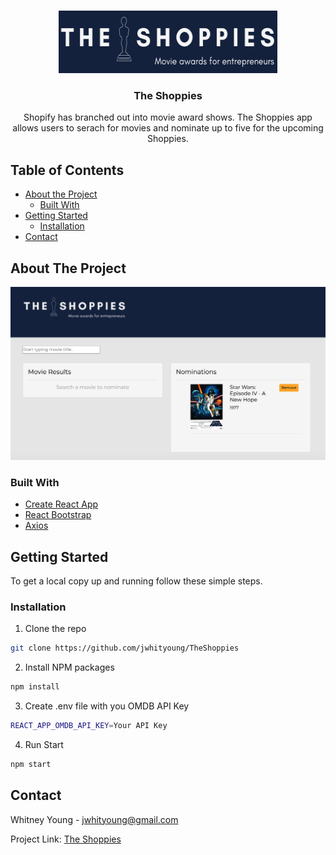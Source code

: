 
<!-- PROJECT LOGO -->
<br />
<p align="center">
  <a href="https://github.com/jwhityoung/TheShoppies">
    <img src="./images/logo.png" alt="Logo" width="350" height="100">
  </a>

  <h3 align="center">The Shoppies</h3>

  <p align="center">
   Shopify has branched out into movie award shows. The Shoppies app allows users to serach for movies and nominate up to five for the upcoming Shoppies.
    <br />

  </p>
</p>



<!-- TABLE OF CONTENTS -->
## Table of Contents

* [About the Project](#about-the-project)
  * [Built With](#built-with)
* [Getting Started](#getting-started)
  * [Installation](#installation)
* [Contact](#contact)




<!-- ABOUT THE PROJECT -->
## About The Project

![The-Shoppies](./images/ShoppiesScreenshot.png)



### Built With

* [Create React App](https://reactjs.org/docs/create-a-new-react-app.html)
* [React Bootstrap](https://react-bootstrap.github.io/)
* [Axios](https://www.npmjs.com/package/axios)



<!-- GETTING STARTED -->
## Getting Started

To get a local copy up and running follow these simple steps.


### Installation

1. Clone the repo
```sh
git clone https://github.com/jwhityoung/TheShoppies
```
2. Install NPM packages
```sh
npm install
```
3. Create .env file with you OMDB API Key
```sh
REACT_APP_OMDB_API_KEY=Your API Key
```

4. Run Start 
```sh
npm start
```



<!-- CONTACT -->
## Contact

Whitney Young - jwhityoung@gmail.com

Project Link: [The Shoppies](https://shoppies-nominations.herokuapp.com/)





